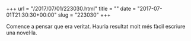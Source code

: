 +++
url = "/2017/07/01/223030.html"
title = ""
date = "2017-07-01T21:30:30+00:00"
slug = "223030"
+++

Comence a pensar que era veritat. Hauria resultat molt més fàcil escriure una novel·la.
